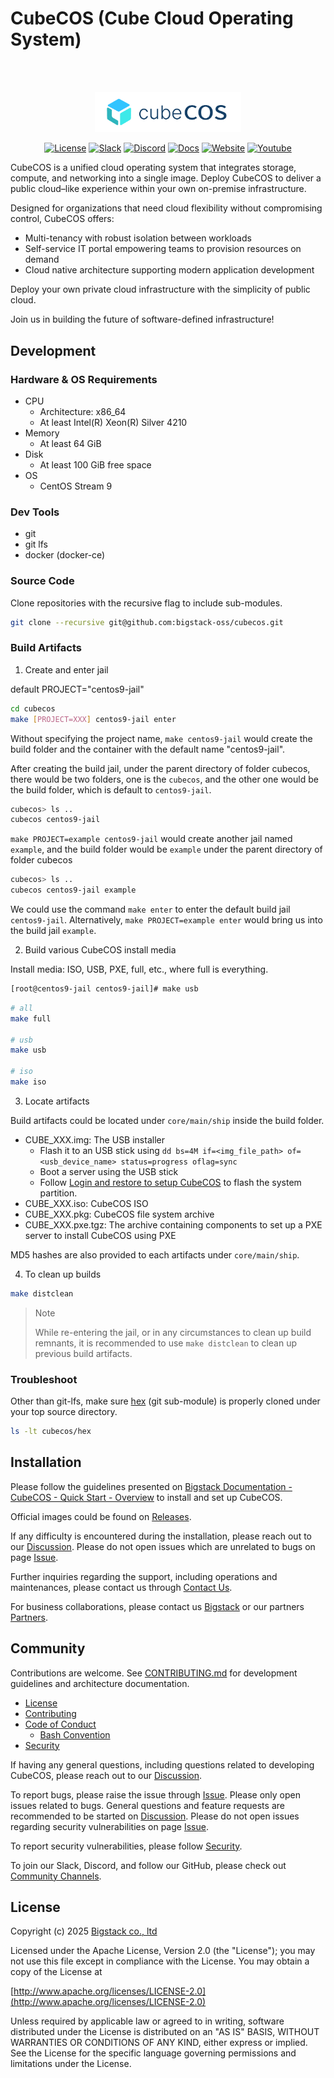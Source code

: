 # CubeCOS (Cube Cloud Operating System)

<div align="center">
<br/>
<br/>
<p align="center">
  <img width="234" alt="cubecos logo full" src="doc/media/logo-blue.png"/>
</p>

[![License][License-Image]][License-Url] [![Slack][Slack-Image]][Slack-Url] [![Discord][Discord-Image]][Discord-Url] [![Docs][Docs-Image]][Docs-Url] [![Website][Website-Image]][Website-Url] [![Youtube][Youtube-Image]][Youtube-Url]

</div>

CubeCOS is a unified cloud operating system that integrates storage, compute, and networking into a single image. Deploy CubeCOS to deliver a public cloud–like experience within your own on-premise infrastructure.

Designed for organizations that need cloud flexibility without compromising control, CubeCOS offers:

- Multi-tenancy with robust isolation between workloads
- Self-service IT portal empowering teams to provision resources on demand
- Cloud native architecture supporting modern application development

Deploy your own private cloud infrastructure with the simplicity of public cloud.

Join us in building the future of software-defined infrastructure!

## Development

### Hardware & OS Requirements

- CPU
  - Architecture: x86_64
  - At least Intel(R) Xeon(R) Silver 4210
- Memory
  - At least 64 GiB
- Disk
  - At least 100 GiB free space
- OS
  - CentOS Stream 9

### Dev Tools

- git
- git lfs
- docker (docker-ce)

### Source Code

Clone repositories with the recursive flag to include sub-modules.

```bash
git clone --recursive git@github.com:bigstack-oss/cubecos.git
```

### Build Artifacts

1. Create and enter jail

default PROJECT="centos9-jail"

```bash
cd cubecos
make [PROJECT=XXX] centos9-jail enter
```

Without specifying the project name, `make centos9-jail` would create the build folder and the container with the default name "centos9-jail".

After creating the build jail, under the parent directory of folder cubecos, there would be two folders, one is the `cubecos`, and the other one would be the build folder, which is default to `centos9-jail`.

```bash
cubecos> ls ..
cubecos centos9-jail
```

`make PROJECT=example centos9-jail` would create another jail named `example`, and the build folder would be `example` under the parent directory of folder cubecos

```bash
cubecos> ls ..
cubecos centos9-jail example
```

We could use the command `make enter` to enter the default build jail `centos9-jail`. Alternatively, `make PROJECT=example enter` would bring us into the build jail `example`.

2. Build various CubeCOS install media

Install media: ISO, USB, PXE, full, etc., where full is everything.

```bash
[root@centos9-jail centos9-jail]# make usb
```

```bash
# all
make full

# usb
make usb

# iso
make iso
```

3. Locate artifacts

Build artifacts could be located under `core/main/ship` inside the build folder.

- CUBE_XXX.img: The USB installer
  - Flash it to an USB stick using `dd bs=4M if=<img_file_path> of=<usb_device_name> status=progress oflag=sync`
  - Boot a server using the USB stick
  - Follow [Login and restore to setup CubeCOS](https://docs.bigstack.co/docs/cubecos/quick-start/single-node#login-and-restore-to-setup-cubecos) to flash the system partition.
- CUBE_XXX.iso: CubeCOS ISO
- CUBE_XXX.pkg: CubeCOS file system archive
- CUBE_XXX.pxe.tgz: The archive containing components to set up a PXE server to install CubeCOS using PXE

MD5 hashes are also provided to each artifacts under `core/main/ship`.

4. To clean up builds

```bash
make distclean
```

> Note
>
> While re-entering the jail, or in any circumstances to clean up build remnants, it is recommended to use `make distclean` to clean up previous build artifacts.

### Troubleshoot

Other than git-lfs, make sure [hex](https://github.com/bigstack-oss/hex) (git sub-module) is properly cloned under your top source directory.

```bash
ls -lt cubecos/hex
```

## Installation

Please follow the guidelines presented on [Bigstack Documentation - CubeCOS - Quick Start - Overview](https://docs.bigstack.co/docs/cubecos/quick-start/overview) to install and set up CubeCOS.

Official images could be found on [Releases](https://github.com/bigstack-oss/cubecos/releases).

If any difficulty is encountered during the installation, please reach out to our [Discussion](https://github.com/bigstack-oss/cubecos/discussions). Please do not open issues which are unrelated to bugs on page [Issue](https://github.com/bigstack-oss/cubecos/issues).

Further inquiries regarding the support, including operations and maintenances, please contact us through [Contact Us](https://www.bigstack.co/contact-us).

For business collaborations, please contact us [Bigstack](https://www.bigstack.co/contact-form/sales) or our partners [Partners](https://www.bigstack.co/contact-form/partner).

## Community

Contributions are welcome. See [CONTRIBUTING.md](CONTRIBUTING.md) for development guidelines and architecture documentation.

- [License](./LICENSE)
- [Contributing](./CONTRIBUTING.md)
- [Code of Conduct](./CODE_OF_CONDUCT.md)
  - [Bash Convention](./doc/code_of_conduct_bash.md)
- [Security](./SECURITY.md)

If having any general questions, including questions related to developing CubeCOS, please reach out to our [Discussion](https://github.com/bigstack-oss/cubecos/discussions).

To report bugs, please raise the issue through [Issue](https://github.com/bigstack-oss/cubecos/issues). Please only open issues related to bugs. General questions and feature requests are recommended to be started on [Discussion](https://github.com/bigstack-oss/cubecos/discussions). Please do not open issues regarding security vulnerabilities on page [Issue](https://github.com/bigstack-oss/cubecos/issues).

To report security vulnerabilities, please follow [Security](./SECURITY.md).

To join our Slack, Discord, and follow our GitHub, please check out [Community Channels](https://www.bigstack.co/community).

## License

Copyright (c) 2025 [Bigstack co., ltd](https://bigstack.co/)

Licensed under the Apache License, Version 2.0 (the "License");
you may not use this file except in compliance with the License.
You may obtain a copy of the License at

[http://www.apache.org/licenses/LICENSE-2.0](http://www.apache.org/licenses/LICENSE-2.0)

Unless required by applicable law or agreed to in writing, software
distributed under the License is distributed on an "AS IS" BASIS,
WITHOUT WARRANTIES OR CONDITIONS OF ANY KIND, either express or implied.
See the License for the specific language governing permissions and
limitations under the License.

[License-Url]: https://www.apache.org/licenses/LICENSE-2.0
[License-Image]: https://img.shields.io/badge/License-Apache2-blue.svg?style=flat-square
[Slack-Image]: https://img.shields.io/discord/1372094838089977887?style=flat-square&logo=Slack
[Slack-Url]: https://join.slack.com/t/cubecos/shared_invite/zt-2yalb3gmr-rETnY7SBxlgmBw7Gxac9tA
[Discord-Image]: https://img.shields.io/discord/1372094838089977887?style=flat-square&logo=discord
[Discord-Url]: https://discord.gg/VuMX4UhEFG
[Docs-Image]: https://img.shields.io/badge/docs-view-green.svg?style=flat-square&logo=docusaurus
[Docs-Url]: https://docs.bigstack.co
[Website-Image]: https://img.shields.io/badge/web-view-blue.svg?style=flat-square
[Website-Url]: https://www.bigstack.co/
[Youtube-Image]: https://img.shields.io/youtube/views/peTSzcAueEc?style=flat-square&logo=youtube
[Youtube-Url]: https://www.youtube.com/@bigstacktech

